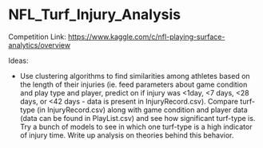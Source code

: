 # NFL_Turf_Injury_Analysis
Competition Link: https://www.kaggle.com/c/nfl-playing-surface-analytics/overview

Ideas:
  - Use clustering algorithms to find similarities among athletes based on the length of their injuries (ie. feed parameters about game condition and play type and player, predict on if injury was <1day, <7 days, <28 days, or <42 days - data is present in InjuryRecord.csv). Compare turf-type (in InjuryRecord.csv) along with game condition and player data (data can be found in PlayList.csv) and see how significant turf-type is. Try a bunch of models to see in which one turf-type is a high indicator of injury time. Write up analysis on theories behind this behavior.
